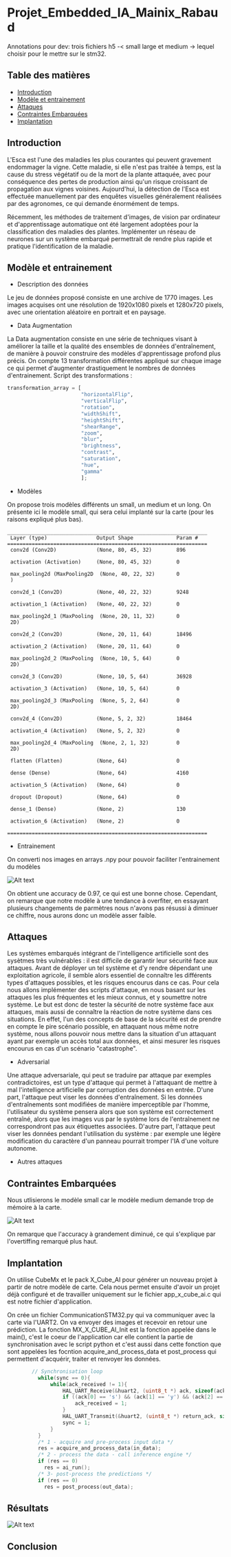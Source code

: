 # Projet_Embedded_IA_Mainix_Rabaud


Annotations pour dev: 
    trois fichiers h5 -< small large et medium -> lequel choisir pour le mettre sur le stm32. 
    
## Table des matières
* [Introduction](#Introduction)
* [Modèle et entrainement](#Modèle-et-entrainement)
* [Attaques](#Attaques)
* [Contraintes Embarquées](#Contraintes-Embarquées)
* [Implantation](#Implantation)

## Introduction

L'Esca est l'une des maladies les plus courantes qui peuvent gravement endommager la vigne. Cette maladie, si elle n'est pas traitée à temps, est la cause du stress végétatif ou de la mort de la plante attaquée, avec pour conséquence des pertes de production ainsi qu'un risque croissant de propagation aux vignes voisines. Aujourd'hui, la détection de l'Esca est effectuée manuellement par des enquêtes visuelles généralement réalisées par des agronomes, ce qui demande énormément de temps.

Récemment, les méthodes de traitement d'images, de vision par ordinateur et d'apprentissage automatique ont été largement adoptées pour la classification des maladies des plantes. Implémenter un réseau de neurones sur un système embarqué permettrait de rendre plus rapide et pratique l'identification de la maladie.

## Modèle et entrainement
* Description des données

Le jeu de données proposé consiste en une archive de 1770 images. Les images acquises ont une résolution de 1920x1080 pixels et 1280x720 pixels, avec une orientation aléatoire en portrait et en paysage.

* Data Augmentation

La Data augmentation consiste en une série de techniques visant à améliorer la taille et la qualité des ensembles de données d'entraînement, de manière à pouvoir construire des modèles d'apprentissage profond plus précis. On compte 13 transformation différentes appliqué sur chaque image ce qui permet d'augmenter drastiquement le nombres de données d'entrainement. 
Script des transformations : 

```python
transformation_array = [
                        "horizontalFlip",
                        "verticalFlip", 
                        "rotation", 
                        "widthShift", 
                        "heightShift",  
                        "shearRange",
                        "zoom", 
                        "blur",
                        "brightness", 
                        "contrast",
                        "saturation",
                        "hue",
                        "gamma"
                        ];  
```

* Modèles

On propose trois modèles différents un small, un medium et un long. On présente ici le modèle small, qui sera celui implanté sur la carte (pour les raisons expliqué plus bas).
```
_________________________________________________________________
 Layer (type)                Output Shape              Param #
=================================================================
 conv2d (Conv2D)             (None, 80, 45, 32)        896

 activation (Activation)     (None, 80, 45, 32)        0

 max_pooling2d (MaxPooling2D  (None, 40, 22, 32)       0
 )

 conv2d_1 (Conv2D)           (None, 40, 22, 32)        9248

 activation_1 (Activation)   (None, 40, 22, 32)        0

 max_pooling2d_1 (MaxPooling  (None, 20, 11, 32)       0
 2D)

 conv2d_2 (Conv2D)           (None, 20, 11, 64)        18496

 activation_2 (Activation)   (None, 20, 11, 64)        0

 max_pooling2d_2 (MaxPooling  (None, 10, 5, 64)        0
 2D)

 conv2d_3 (Conv2D)           (None, 10, 5, 64)         36928

 activation_3 (Activation)   (None, 10, 5, 64)         0

 max_pooling2d_3 (MaxPooling  (None, 5, 2, 64)         0
 2D)

 conv2d_4 (Conv2D)           (None, 5, 2, 32)          18464

 activation_4 (Activation)   (None, 5, 2, 32)          0

 max_pooling2d_4 (MaxPooling  (None, 2, 1, 32)         0
 2D)

 flatten (Flatten)           (None, 64)                0

 dense (Dense)               (None, 64)                4160

 activation_5 (Activation)   (None, 64)                0

 dropout (Dropout)           (None, 64)                0

 dense_1 (Dense)             (None, 2)                 130

 activation_6 (Activation)   (None, 2)                 0

=================================================================
```

* Entrainement

On converti nos images en arrays .npy pour pouvoir faciliter l'entrainement du modèles

![Alt text](/images/small_accuracy_loss.png?raw=true "")

On obtient une accuracy de 0.97, ce qui est une bonne chose. Cependant, on remarque que notre modèle à une tendance à overfiter, en essayant plusieurs changements de parmètres nous n'avons pas résussi à diminuer ce chiffre, nous aurons donc un modèle asser faible. 
	
## Attaques

Les systèmes embarqués intégrant de l'intelligence artificielle sont des sysètmes très vulnérables : il est difficile de garantir leur sécurité face aux attaques. Avant de déployer un tel système et d'y rendre dépendant une exploitation agricole, il semble alors essentiel de connaître les différents types d'attaques possibles, et les risques encourus dans ce cas. Pour cela nous allons implémenter des scripts d'attaque, en nous basant sur les attaques les plus fréquentes et les mieux connus, et y soumettre notre système. 
Le but est donc de tester la sécurité de notre système face aux attaques, mais aussi de connaître la réaction de notre système dans ces situations. En effet, l'un des concepts de base de la sécurité est de prendre en compte le pire scénario possible, en attaquant nous même notre système, nous allons pouvoir nous mettre dans la situation d'un attaquant ayant par exemple un accès total aux données, et ainsi mesurer les risques encourus en cas d'un scénario "catastrophe".

* Adversarial

Une attaque adversariale, qui peut se traduire par attaque par exemples contradictoires, est un type d'attaque qui permet à l'attaquant de mettre à mal l'intelligence artificielle par corruption des données en entrée. D'une part, l'attaque peut viser les données d'entraînement. Si les données d'entraînements sont modifiées de manière imperceptible par l'homme, l'utilisateur du système pensera alors que son système est correctement entraîné, alors que les images vus par le système lors de l'entraînement ne correspondront pas aux étiquettes associées. D'autre part, l'attaque peut viser les données pendant l'utilisation du système : par exemple une légère modification du caractère d'un panneau pourrait tromper l'IA d'une voiture autonome. 

* Autres attaques
	
## Contraintes Embarquées 

Nous utlisierons le modèle small car le modèle medium demande trop de mémoire à la carte. 

![Alt text](/images/small_embedded.png?raw=true "")

On remarque que l'accuracy à grandement diminué, ce qui s'explique par l'overtiffing remarqué plus haut.


## Implantation

On utilise CubeMx et le pack X_Cube_AI pour générer un nouveau projet à partir de notre modèle de carte. Cela nous permet ensuite d'avoir un projet déjà configuré et de travailler uniquement sur le fichier app_x_cube_ai.c qui est notre fichier d'application. 

On crée un fichier CommunicationSTM32.py qui va communiquer avec la carte via l'UART2. On va envoyer des images et recevoir en retour une prédiction. 
La fonction MX_X_CUBE_AI_Init est la fonction appelée dans le main(), c'est le coeur de l'application car elle contient la partie de synchronisation avec le script python et c'est aussi dans cette fonction que sont appelées les focntion acquire_and_process_data et post_process qui permettent d'acquérir, traiter et renvoyer les données. 

```C
	    // Synchronisation loop
	      while(sync == 0){
	    	  while(ack_received != 1){
	    		  HAL_UART_Receive(&huart2, (uint8_t *) ack, sizeof(ack), 100);
	    		  if ((ack[0] == 's') && (ack[1] == 'y') && (ack[2] == 'n') && (ack[3] == 'c')){
	    			  ack_received = 1;
	    		  }
	    		  HAL_UART_Transmit(&huart2, (uint8_t *) return_ack, sizeof(return_ack), 100);
	    		  sync = 1;
	    	  }
	      }
	      /* 1 - acquire and pre-process input data */
	      res = acquire_and_process_data(in_data);
	      /* 2 - process the data - call inference engine */
	      if (res == 0)
	        res = ai_run();
	      /* 3- post-process the predictions */
	      if (res == 0)
	        res = post_process(out_data);
```    
 
 
## Résultats 

![Alt text](/images/resultats.png?raw=true "")

## Conclusion
